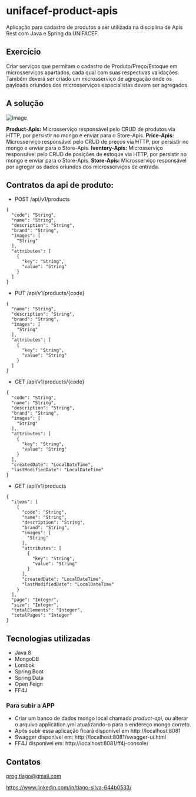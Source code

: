 # unifacef-product-apis

Aplicação para cadastro de produtos a ser utilizada na disciplina de Apis Rest com Java e Spring da UNIFACEF. 

## Exercício

Criar serviços que permitam o cadastro de Produto/Preço/Estoque em microsserviços apartados, cada qual com suas respectivas validações.
Também deverá ser criado um microsserviço de agregação onde os payloads oriundos dos microsserviços especialistas devem ser agregados.

## A solução

![image](https://user-images.githubusercontent.com/595044/144319403-2fe3b312-4a9d-4df8-9d21-e79558bb52f6.png)

**Product-Apis:** Microsserviço responsável pelo CRUD de produtos via HTTP, por persistir no mongo e enviar para o Store-Apis.
**Price-Apis:** Microsserviço responsável pelo CRUD de preços via HTTP, por persistir no mongo e enviar para o Store-Apis.
**Iventory-Apis:** Microsserviço responsável pelo CRUD de posições de estoque via HTTP, por persistir no mongo e enviar para o Store-Apis.
**Store-Apis:** Microsserviço responsável por agregar os dados oriundos dos microsserviços de entrada.

## Contratos da api de produto:

- POST /api/v1/products

```
{
  "code": "String",
  "name": "String",
  "description": "String",
  "brand": "String",
  "images": [
    "String"
  ],
  "attributes": [
    {
      "key": "String",
      "value": "String"
    }
  ]
}
```


- PUT /api/v1/products/{code}

```
{
  "name": "String",
  "description": "String",
  "brand": "String",
  "images": [
    "String"
  ],
  "attributes": [
    {
      "key": "String",
      "value": "String"
    }
  ]
}
```

- GET /api/v1/products/{code}

```
{
  "code": "String",
  "name": "String",
  "description": "String",
  "brand": "String",
  "images": [
    "String"
  ],
  "attributes": [
    {
      "key": "String",
      "value": "String"
    }
  ],
  "createdDate": "LocalDateTime",
  "lastModifiedDate": "LocalDateTime"
}
```

- GET /api/v1/products

```
{
  "items": [
    {
      "code": "String",
      "name": "String",
      "description": "String",
      "brand": "String",
      "images": [
        "String"
      ],
      "attributes": [
        {
          "key": "String",
          "value": "String"
        }
      ],
      "createdDate": "LocalDateTime",
      "lastModifiedDate": "LocalDateTime"
    }
  ],
  "page": "Integer",
  "size": "Integer",
  "totalElements": "Integer",
  "totalPages": "Integer"
}
```

## Tecnologias utilizadas

- Java 8
- MongoDB
- Lombok
- Spring Boot
- Spring Data
- Open Feign
- FF4J

### Para subir a APP

- Criar um banco de dados mongo local chamado *product-api*, ou alterar o arquivo application.yml atualizando-o para o endereço mongo correto.
- Após subir essa aplicação ficará disponível em http://localhost:8081
- Swagger disponível em: http://localhost:8081/swagger-ui.html
- FF4J disponível em: http://localhost:8081/ff4j-console/

## Contatos

prog.tiago@gmail.com

https://www.linkedin.com/in/tiago-silva-644b0533/



